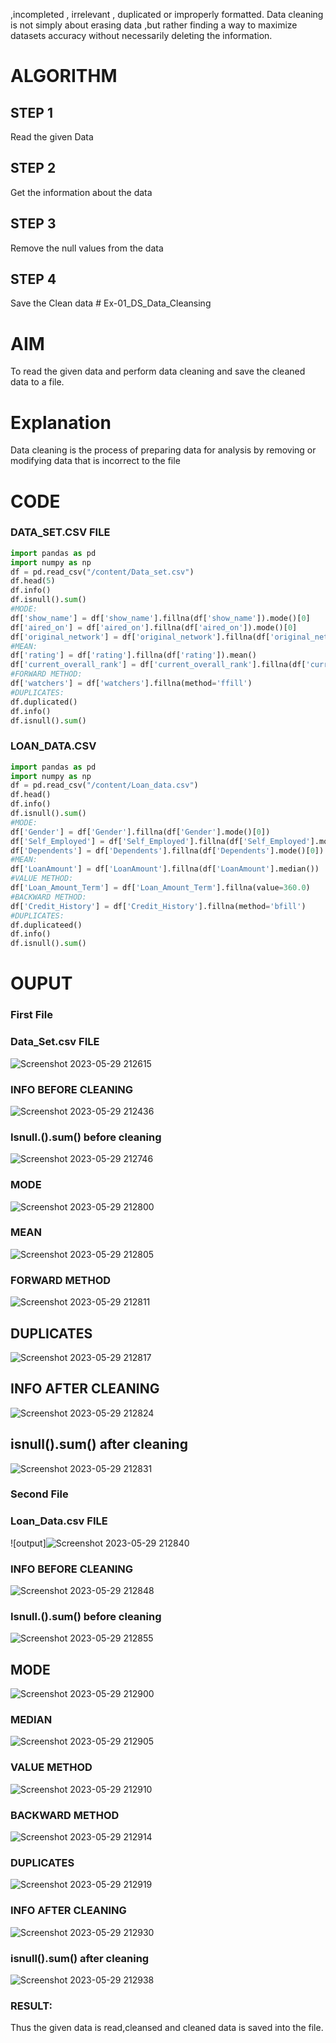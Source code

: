 ,incompleted , irrelevant , duplicated or improperly formatted. Data cleaning is not simply about erasing data ,but rather finding a way to maximize datasets accuracy without necessarily deleting the information.

# ALGORITHM

## STEP 1

Read the given Data

## STEP 2

Get the information about the data

## STEP 3

Remove the null values from the data

## STEP 4

Save the Clean data # Ex-01_DS_Data_Cleansing

# AIM

To read the given data and perform data cleaning and save the cleaned data to a file.

# Explanation

Data cleaning is the process of preparing data for analysis by removing or modifying data that is incorrect to the file

# CODE

### DATA_SET.CSV FILE

```python
import pandas as pd
import numpy as np
df = pd.read_csv("/content/Data_set.csv")
df.head(5)
df.info()
df.isnull().sum()
#MODE:
df['show_name'] = df['show_name'].fillna(df['show_name']).mode()[0]
df['aired_on'] = df['aired_on'].fillna(df['aired_on']).mode()[0]
df['original_network'] = df['original_network'].fillna(df['original_network']).mode()[0]
#MEAN:
df['rating'] = df['rating'].fillna(df['rating']).mean()
df['current_overall_rank'] = df['current_overall_rank'].fillna(df['current_overall_rank']).mean()
#FORWARD METHOD:
df['watchers'] = df['watchers'].fillna(method='ffill')
#DUPLICATES:
df.duplicated()
df.info()
df.isnull().sum()
```

### LOAN_DATA.CSV

```python
import pandas as pd
import numpy as np
df = pd.read_csv("/content/Loan_data.csv")
df.head()
df.info()
df.isnull().sum()
#MODE:
df['Gender'] = df['Gender'].fillna(df['Gender'].mode()[0])
df['Self_Employed'] = df['Self_Employed'].fillna(df['Self_Employed'].mode()[0])
df['Dependents'] = df['Dependents'].fillna(df['Dependents'].mode()[0])
#MEAN:
df['LoanAmount'] = df['LoanAmount'].fillna(df['LoanAmount'].median())
#VALUE METHOD:
df['Loan_Amount_Term'] = df['Loan_Amount_Term'].fillna(value=360.0)
#BACKWARD METHOD:
df['Credit_History'] = df['Credit_History'].fillna(method='bfill')
#DUPLICATES:
df.duplicateed()
df.info()
df.isnull().sum()
```

# OUPUT

### First File

### Data_Set.csv FILE

![Screenshot 2023-05-29 212615](https://github.com/Nagul71/Ex-01-Data-Cleaning/assets/118661118/83d08586-cbfa-48d0-90b5-de060ff36cdd)


### INFO BEFORE CLEANING

![Screenshot 2023-05-29 212436](https://github.com/Nagul71/Ex-01-Data-Cleaning/assets/118661118/a39cd744-ed52-4c54-b33e-66aa5f176b1e)


### Isnull.().sum() before cleaning

![Screenshot 2023-05-29 212746](https://github.com/Nagul71/Ex-01-Data-Cleaning/assets/118661118/3e77f930-b20f-4612-8d68-0f6bb8b4f8a9)


### MODE

![Screenshot 2023-05-29 212800](https://github.com/Nagul71/Ex-01-Data-Cleaning/assets/118661118/dc39e114-7014-4134-ba00-0e1fdc885b65)


### MEAN

![Screenshot 2023-05-29 212805](https://github.com/Nagul71/Ex-01-Data-Cleaning/assets/118661118/0c8676ae-081c-4566-b04f-5fbced11645d)


### FORWARD METHOD

![Screenshot 2023-05-29 212811](https://github.com/Nagul71/Ex-01-Data-Cleaning/assets/118661118/b21e0779-c4fe-4be5-88ea-a99aa18e7dc0)


## DUPLICATES

![Screenshot 2023-05-29 212817](https://github.com/Nagul71/Ex-01-Data-Cleaning/assets/118661118/1e75e999-7c30-436e-a384-b2a62a4fbaba)


## INFO AFTER CLEANING

![Screenshot 2023-05-29 212824](https://github.com/Nagul71/Ex-01-Data-Cleaning/assets/118661118/6f65eee3-5021-4e40-94f3-bb6b08afb3cd)


## isnull().sum() after cleaning

![Screenshot 2023-05-29 212831](https://github.com/Nagul71/Ex-01-Data-Cleaning/assets/118661118/4a090f7c-3df2-4c35-ab72-3a01b2b03ca1)


### Second File

### Loan_Data.csv FILE

![output]![Screenshot 2023-05-29 212840](https://github.com/Nagul71/Ex-01-Data-Cleaning/assets/118661118/2798f1e4-02fb-45b1-9563-571b1ebbbc0d)


### INFO BEFORE CLEANING

![Screenshot 2023-05-29 212848](https://github.com/Nagul71/Ex-01-Data-Cleaning/assets/118661118/d3140955-abff-49b2-bf71-78014c6f9aca)


### Isnull.().sum() before cleaning

![Screenshot 2023-05-29 212855](https://github.com/Nagul71/Ex-01-Data-Cleaning/assets/118661118/a5757c95-4a1d-4986-a912-fe0f8f948a9d)


## MODE

![Screenshot 2023-05-29 212900](https://github.com/Nagul71/Ex-01-Data-Cleaning/assets/118661118/4131bdc6-502e-4ec9-b36b-3867f3b74a8e)


### MEDIAN

![Screenshot 2023-05-29 212905](https://github.com/Nagul71/Ex-01-Data-Cleaning/assets/118661118/6844e74b-4807-45c9-8068-bd1a988c1ab4)


### VALUE METHOD

![Screenshot 2023-05-29 212910](https://github.com/Nagul71/Ex-01-Data-Cleaning/assets/118661118/2b6e5f5e-7f6d-4022-b04e-ae2e977295ef)


### BACKWARD METHOD

![Screenshot 2023-05-29 212914](https://github.com/Nagul71/Ex-01-Data-Cleaning/assets/118661118/8b9717a2-922e-4ce8-9b30-68029d6d3140)


### DUPLICATES

![Screenshot 2023-05-29 212919](https://github.com/Nagul71/Ex-01-Data-Cleaning/assets/118661118/3b747bf6-faba-4cb2-8b83-d72cfc8c95e1)


### INFO AFTER CLEANING

![Screenshot 2023-05-29 212930](https://github.com/Nagul71/Ex-01-Data-Cleaning/assets/118661118/fe38cb97-eeef-488c-8f62-2764300bdc23)


### isnull().sum() after cleaning

![Screenshot 2023-05-29 212938](https://github.com/Nagul71/Ex-01-Data-Cleaning/assets/118661118/173a3c67-5c37-44b6-a800-3acd6c70401e)


### RESULT:
Thus the given data is read,cleansed and cleaned data is saved into the file.
